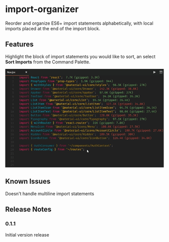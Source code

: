 # import-organizer

Reorder and organize ES6+ import statements alphabetically, with local imports placed at the end of the import block.

## Features

Highlight the block of import statements you would like to sort, an select **Sort Imports** from the Command Palette.

![Sort Imports](./assets/animation.gif "Sort Imports")

## Known Issues

Doesn't handle multiline import statements

## Release Notes

### 0.1.1

Initial version release
